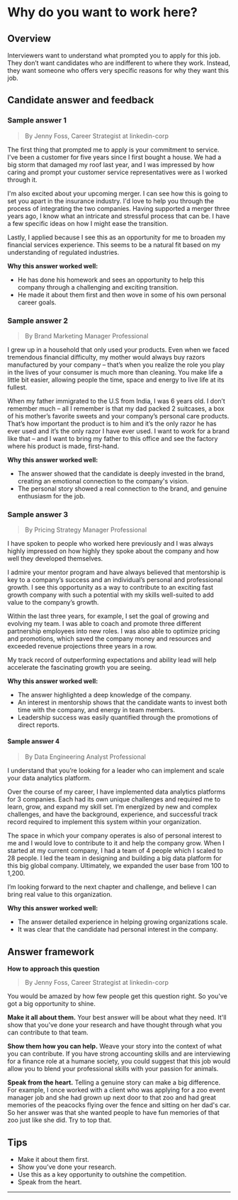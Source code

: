 # Why do you want to work here?

## Overview
Interviewers want to understand what prompted you to apply for this job. They don’t want candidates who are indifferent to where they work. Instead, they want someone who offers very specific reasons for why they want this job.

## Candidate answer and feedback

### Sample answer 1
> By Jenny Foss, Career Strategist at linkedin-corp

The first thing that prompted me to apply is your commitment to service. I've been a customer for five years since I first bought a house. We had a big storm that damaged my roof last year, and I was impressed by how caring and prompt your customer service representatives were as I worked through it.

I'm also excited about your upcoming merger. I can see how this is going to set you apart in the insurance industry. I'd love to help you through the process of integrating the two companies. Having supported a merger three years ago, I know what an intricate and stressful process that can be. I have a few specific ideas on how I might ease the transition.

Lastly, I applied because I see this as an opportunity for me to broaden my financial services experience. This seems to be a natural fit based on my understanding of regulated industries.

**Why this answer worked well:**

* He has done his homework and sees an opportunity to help this company through a challenging and exciting transition.
* He made it about them first and then wove in some of his own personal career goals.

### Sample answer 2
> By Brand Marketing Manager Professional

I grew up in a household that only used your products. Even when we faced tremendous financial difficulty, my mother would always buy razors manufactured by your company – that’s when you realize the role you play in the lives of your consumer is much more than cleaning. You make life a little bit easier, allowing people the time, space and energy to live life at its fullest.

When my father immigrated to the U.S from India, I was 6 years old. I don’t remember much – all I remember is that my dad packed 2 suitcases, a box of his mother’s favorite sweets and your company’s personal care products. That’s how important the product is to him and it’s the only razor he has ever used and it’s the only razor I have ever used. I want to work for a brand like that – and I want to bring my father to this office and see the factory where his product is made, first-hand.

**Why this answer worked well:**

* The answer showed that the candidate is deeply invested in the brand, creating an emotional connection to the company's vision.
* The personal story showed a real connection to the brand, and genuine enthusiasm for the job.

### Sample answer 3
> By Pricing Strategy Manager Professional

I have spoken to people who worked here previously and I was always highly impressed on how highly they spoke about the company and how well they developed themselves.

I admire your mentor program and have always believed that mentorship is key to a company’s success and an individual’s personal and professional growth. I see this opportunity as a way to contribute to an exciting fast growth company with such a potential with my skills well-suited to add value to the company’s growth.

Within the last three years, for example, I set the goal of growing and evolving my team. I was able to coach and promote three different partnership employees into new roles. I was also able to optimize pricing and promotions, which saved the company money and resources and exceeded revenue projections three years in a row.

My track record of outperforming expectations and ability lead will help accelerate the fascinating growth you are seeing.

**Why this answer worked well:**

* The answer highlighted a deep knowledge of the company.
* An interest in mentorship shows that the candidate wants to invest both time with the company, and energy in team members.
* Leadership success was easily quantified through the promotions of direct reports.

#### Sample answer 4
> By Data Engineering Analyst Professional

I understand that you’re looking for a leader who can implement and scale your data analytics platform.

Over the course of my career, I have implemented data analytics platforms for 3 companies. Each had its own unique challenges and required me to learn, grow, and expand my skill set. I’m energized by new and complex challenges, and have the background, experience, and successful track record required to implement this system within your organization.

The space in which your company operates is also of personal interest to me and I would love to contribute to it and help the company grow. When I started at my current company, I had a team of 4 people which I scaled to 28 people. I led the team in designing and building a big data platform for this big global company. Ultimately, we expanded the user base from 100 to 1,200.

I’m looking forward to the next chapter and challenge, and believe I can bring real value to this organization.

**Why this answer worked well:**

* The answer detailed experience in helping growing organizations scale.
* It was clear that the candidate had personal interest in the company.

## Answer framework

**How to approach this question**

> By Jenny Foss, Career Strategist at linkedin-corp

You would be amazed by how few people get this question right. So you've got a big opportunity to shine.

**Make it all about them.** Your best answer will be about what they need. It'll show that you've done your research and have thought through what you can contribute to that team.

**Show them how you can help.** Weave your story into the context of what you can contribute. If you have strong accounting skills and are interviewing for a finance role at a humane society, you could suggest that this job would allow you to blend your professional skills with your passion for animals.

**Speak from the heart.** Telling a genuine story can make a big difference. For example, I once worked with a client who was applying for a zoo event manager job and she had grown up next door to that zoo and had great memories of the peacocks flying over the fence and sitting on her dad's car. So her answer was that she wanted people to have fun memories of that zoo just like she did. Try to top that.

## Tips

* Make it about them first.
* Show you’ve done your research.
* Use this as a key opportunity to outshine the competition.
* Speak from the heart.

---